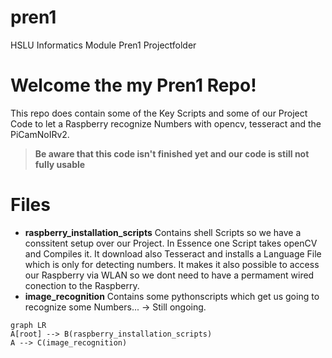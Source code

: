 # pren1
HSLU Informatics Module Pren1 Projectfolder

# Welcome the my Pren1 Repo!

This repo does contain some of the Key Scripts and some of our Project Code to let a Raspberry recognize Numbers with opencv, tesseract and the PiCamNoIRv2. 

> **Be aware that this code isn't finished yet and our code is still not fully usable**

# Files

 - **raspberry_installation_scripts** Contains shell Scripts so we have a conssitent setup over our Project. In Essence one Script takes openCV and Compiles it. It download also Tesseract and installs a Language File which is only for detecting numbers. It makes it also possible to access our Raspberry via WLAN so we dont need to have a permament wired conection to the Raspberry.
 - **image_recognition** Contains some pythonscripts which get us going to recognize some Numbers... -> Still ongoing.



```mermaid
graph LR
A[root] --> B(raspberry_installation_scripts)
A --> C(image_recognition)




